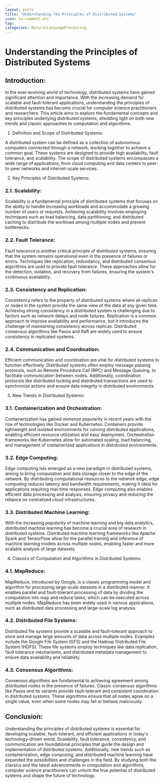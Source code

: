 ```yaml
---
layout: posts
title: "Understanding the Principles of Distributed Systems"
icon: fa-comment-alt
tag:      
categories: NaturalLanguageProcessing
---
```



# Understanding the Principles of Distributed Systems

## Introduction:

In the ever-evolving world of technology, distributed systems have gained significant attention and importance. With the increasing demand for scalable and fault-tolerant applications, understanding the principles of distributed systems has become crucial for computer science practitioners and researchers. This article aims to explore the fundamental concepts and key principles underlying distributed systems, shedding light on both new trends and classic approaches to computation and algorithms.

1. Definition and Scope of Distributed Systems:

A distributed system can be defined as a collection of autonomous computers connected through a network, working together to achieve a common goal. These systems are designed to provide high availability, fault tolerance, and scalability. The scope of distributed systems encompasses a wide range of applications, from cloud computing and data centers to peer-to-peer networks and internet-scale services.

2. Key Principles of Distributed Systems:

### 2.1. Scalability:
Scalability is a fundamental principle of distributed systems that focuses on the ability to handle increasing workloads and accommodate a growing number of users or requests. Achieving scalability involves employing techniques such as load balancing, data partitioning, and distributed caching to distribute the workload among multiple nodes and prevent bottlenecks.

### 2.2. Fault Tolerance:
Fault tolerance is another critical principle of distributed systems, ensuring that the system remains operational even in the presence of failures or errors. Techniques like replication, redundancy, and distributed consensus algorithms are used to provide fault tolerance. These approaches allow for the detection, isolation, and recovery from failures, ensuring the system's continuous availability.

### 2.3. Consistency and Replication:
Consistency refers to the property of distributed systems where all replicas or nodes in the system provide the same view of the data at any given time. Achieving strong consistency in a distributed system is challenging due to factors such as network delays and node failures. Replication is a common approach to improve availability and performance, but it introduces the challenge of maintaining consistency across replicas. Distributed consensus algorithms like Paxos and Raft are widely used to ensure consistency in replicated systems.

### 2.4. Communication and Coordination:
Efficient communication and coordination are vital for distributed systems to function effectively. Distributed systems often employ message passing protocols, such as Remote Procedure Call (RPC) and Message Queuing, to facilitate communication between nodes. Additionally, coordination protocols like distributed locking and distributed transactions are used to synchronize actions and ensure data integrity in distributed environments.

3. New Trends in Distributed Systems:

### 3.1. Containerization and Orchestration:
Containerization has gained immense popularity in recent years with the rise of technologies like Docker and Kubernetes. Containers provide lightweight and isolated environments for running distributed applications, enabling efficient resource utilization and easy deployment. Orchestration frameworks like Kubernetes allow for automated scaling, load balancing, and management of containerized applications in distributed environments.

### 3.2. Edge Computing:
Edge computing has emerged as a new paradigm in distributed systems, aiming to bring computation and data storage closer to the edge of the network. By distributing computational resources to the network edge, edge computing reduces latency and bandwidth requirements, making it ideal for applications requiring real-time responses. Edge computing also enables efficient data processing and analysis, ensuring privacy and reducing the reliance on centralized cloud infrastructures.

### 3.3. Distributed Machine Learning:
With the increasing popularity of machine learning and big data analytics, distributed machine learning has become a crucial area of research in distributed systems. Distributed machine learning frameworks like Apache Spark and TensorFlow allow for the parallel training and inference of machine learning models across multiple nodes, enabling faster and more scalable analysis of large datasets.

4. Classics of Computation and Algorithms in Distributed Systems:

### 4.1. MapReduce:
MapReduce, introduced by Google, is a classic programming model and algorithm for processing large-scale datasets in a distributed manner. It enables parallel and fault-tolerant processing of data by dividing the computation into map and reduce tasks, which can be executed across multiple nodes. MapReduce has been widely used in various applications, such as distributed data processing and large-scale log analysis.

### 4.2. Distributed File Systems:
Distributed file systems provide a scalable and fault-tolerant approach to store and manage large amounts of data across multiple nodes. Examples include the Google File System (GFS) and the Hadoop Distributed File System (HDFS). These file systems employ techniques like data replication, fault tolerance mechanisms, and distributed metadata management to ensure data availability and reliability.

### 4.3. Consensus Algorithms:
Consensus algorithms are fundamental to achieving agreement among distributed nodes in the presence of failures. Classic consensus algorithms like Paxos and its variants provide fault-tolerant and consistent coordination in distributed systems. These algorithms ensure that all nodes agree on a single value, even when some nodes may fail or behave maliciously.

## Conclusion:

Understanding the principles of distributed systems is essential for developing scalable, fault-tolerant, and efficient applications in today's technology-driven world. Scalability, fault tolerance, consistency, and communication are foundational principles that guide the design and implementation of distributed systems. Additionally, new trends such as containerization, edge computing, and distributed machine learning have expanded the possibilities and challenges in the field. By studying both the classics and the latest advancements in computation and algorithms, computer science practitioners can unlock the true potential of distributed systems and shape the future of technology.